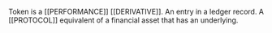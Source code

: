 Token is a [[PERFORMANCE]] [[DERIVATIVE]]. An entry in a ledger record. A [[PROTOCOL]] equivalent of a financial asset that has an underlying.